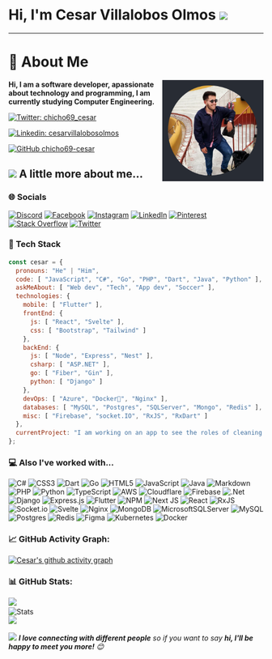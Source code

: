 <h1>Hi, I'm Cesar Villalobos Olmos <img src="https://media.giphy.com/media/mGcNjsfWAjY5AEZNw6/giphy.gif" width="50"/></h1>

***

# 💫 About Me

<img align='right' src="https://raw.githubusercontent.com/chicho69-cesar/chicho69-cesar/main/me.png" width="200" height="200">

**<p>Hi, I am a software developer, apassionate about technology and programming, I am currently studying Computer Engineering.</p>**

[![Twitter: chicho69_cesar](https://img.shields.io/twitter/follow/chicho69_cesar?style=social)](https://twitter.com/chicho69_cesar)
<br/>

[![Linkedin: cesarvillalobosolmos](https://img.shields.io/badge/-cesarvillalobosolmos-blue?style=flat-square&logo=Linkedin&logoColor=white&link=https://www.linkedin.com/in/cesarvillalobosolmos/)](https://www.linkedin.com/in/cesarvillalobosolmos/)
<br/>

[![GitHub chicho69-cesar](https://img.shields.io/github/followers/chicho69-cesar?label=follow&style=social)](https://github.com/chicho69-cesar)
<br/>

## <img src="https://media.giphy.com/media/VgCDAzcKvsR6OM0uWg/giphy.gif" width="50"> A little more about me...  

### 🌐 Socials

[![Discord](https://img.shields.io/badge/Discord-%237289DA.svg?logo=discord&logoColor=white)](https://discord.gg/Chicho#1218) [![Facebook](https://img.shields.io/badge/Facebook-%231877F2.svg?logo=Facebook&logoColor=white)](https://facebook.com/100010073019030) [![Instagram](https://img.shields.io/badge/Instagram-%23E4405F.svg?logo=Instagram&logoColor=white)](https://instagram.com/chicho69.cesar) [![LinkedIn](https://img.shields.io/badge/LinkedIn-%230077B5.svg?logo=linkedin&logoColor=white)](https://linkedin.com/in/cesarvillalobosolmos) [![Pinterest](https://img.shields.io/badge/Pinterest-%23E60023.svg?logo=Pinterest&logoColor=white)](https://pinterest.com/cesarvillalobosolmos) [![Stack Overflow](https://img.shields.io/badge/-Stackoverflow-FE7A16?logo=stack-overflow&logoColor=white)](https://stackoverflow.com/users/20986285) [![Twitter](https://img.shields.io/badge/Twitter-%231DA1F2.svg?logo=Twitter&logoColor=white)](https://twitter.com/chicho69_cesar)

### 🤍 Tech Stack

```javascript
const cesar = {
  pronouns: "He" | "Him",
  code: [ "JavaScript", "C#", "Go", "PHP", "Dart", "Java", "Python" ],
  askMeAbout: [ "Web dev", "Tech", "App dev", "Soccer" ],
  technologies: {
    mobile: [ "Flutter" ],
    frontEnd: {
      js: [ "React", "Svelte" ],
      css: [ "Bootstrap", "Tailwind" ]
    },
    backEnd: {
      js: [ "Node", "Express", "Nest" ],
      csharp: [ "ASP.NET" ],
      go: [ "Fiber", "Gin" ],
      python: [ "Django" ]
    },
    devOps: [ "Azure", "Docker🐳", "Nginx" ],
    databases: [ "MySQL", "Postgres", "SQLServer", "Mongo", "Redis" ],
    misc: [ "Firebase", "socket.IO", "RxJS", "RxDart" ]
  },
  currentProject: "I am working on an app to see the roles of cleaning in my house"
};
```

### 💻 Also I've worked with...

![C#](https://img.shields.io/badge/c%23-%23239120.svg?style=flat&logo=c-sharp&logoColor=white) ![CSS3](https://img.shields.io/badge/css3-%231572B6.svg?style=flat&logo=css3&logoColor=white) ![Dart](https://img.shields.io/badge/dart-%230175C2.svg?style=flat&logo=dart&logoColor=white) ![Go](https://img.shields.io/badge/go-%2300ADD8.svg?style=flat&logo=go&logoColor=white) ![HTML5](https://img.shields.io/badge/html5-%23E34F26.svg?style=flat&logo=html5&logoColor=white) ![JavaScript](https://img.shields.io/badge/javascript-%23323330.svg?style=flat&logo=javascript&logoColor=%23F7DF1E) ![Java](https://img.shields.io/badge/java-%23ED8B00.svg?style=flat&logo=java&logoColor=white) ![Markdown](https://img.shields.io/badge/markdown-%23000000.svg?style=flat&logo=markdown&logoColor=white) ![PHP](https://img.shields.io/badge/php-%23777BB4.svg?style=flat&logo=php&logoColor=white) ![Python](https://img.shields.io/badge/python-3670A0?style=flat&logo=python&logoColor=ffdd54) ![TypeScript](https://img.shields.io/badge/typescript-%23007ACC.svg?style=flat&logo=typescript&logoColor=white) ![AWS](https://img.shields.io/badge/AWS-%23FF9900.svg?style=flat&logo=amazon-aws&logoColor=white) ![Cloudflare](https://img.shields.io/badge/Cloudflare-F38020?style=flat&logo=Cloudflare&logoColor=white) ![Firebase](https://img.shields.io/badge/firebase-%23039BE5.svg?style=flat&logo=firebase) ![.Net](https://img.shields.io/badge/.NET-5C2D91?style=flat&logo=.net&logoColor=white) ![Django](https://img.shields.io/badge/django-%23092E20.svg?style=flat&logo=django&logoColor=white) ![Express.js](https://img.shields.io/badge/express.js-%23404d59.svg?style=flat&logo=express&logoColor=%2361DAFB) ![Flutter](https://img.shields.io/badge/Flutter-%2302569B.svg?style=flat&logo=Flutter&logoColor=white) ![NPM](https://img.shields.io/badge/NPM-%23000000.svg?style=flat&logo=npm&logoColor=white) ![Next JS](https://img.shields.io/badge/Next-black?style=flat&logo=next.js&logoColor=white) ![React](https://img.shields.io/badge/react-%2320232a.svg?style=flat&logo=react&logoColor=%2361DAFB) ![RxJS](https://img.shields.io/badge/rxjs-%23B7178C.svg?style=flat&logo=reactivex&logoColor=white) ![Socket.io](https://img.shields.io/badge/Socket.io-black?style=flat&logo=socket.io&badgeColor=010101) ![Svelte](https://img.shields.io/badge/svelte-%23f1413d.svg?style=flat&logo=svelte&logoColor=white) ![Nginx](https://img.shields.io/badge/nginx-%23009639.svg?style=flat&logo=nginx&logoColor=white) ![MongoDB](https://img.shields.io/badge/MongoDB-%234ea94b.svg?style=flat&logo=mongodb&logoColor=white) ![MicrosoftSQLServer](https://img.shields.io/badge/Microsoft%20SQL%20Sever-CC2927?style=flat&logo=microsoft%20sql%20server&logoColor=white) ![MySQL](https://img.shields.io/badge/mysql-%2300f.svg?style=flat&logo=mysql&logoColor=white) ![Postgres](https://img.shields.io/badge/postgres-%23316192.svg?style=flat&logo=postgresql&logoColor=white) ![Redis](https://img.shields.io/badge/redis-%23DD0031.svg?style=flat&logo=redis&logoColor=white) 	![Figma](https://img.shields.io/badge/figma-%23F24E1E.svg?style=flat&logo=figma&logoColor=white) ![Kubernetes](https://img.shields.io/badge/kubernetes-%23326ce5.svg?style=flat&logo=kubernetes&logoColor=white) ![Docker](https://img.shields.io/badge/docker-%230db7ed.svg?style=flat&logo=docker&logoColor=white)

### 📈 GitHub Activity Graph:
[![Cesar's github activity graph](https://github-readme-activity-graph.cyclic.app/graph?username=chicho69-cesar&theme=github-compact)](https://github.com/chicho69-cesar/github-readme-activity-graph)

### 📊 GitHub Stats:

![](https://github-readme-stats.vercel.app/api?username=chicho69-cesar&theme=onedark&hide_border=true&include_all_commits=false&count_private=true)<br/> 
![Stats](https://github-readme-streak-stats.herokuapp.com/?user=chicho69-cesar&theme=onedark&hide_border=true)<br/>
![](https://github-readme-stats.vercel.app/api/top-langs/?username=chicho69-cesar&theme=onedark&hide_border=true&include_all_commits=false&count_private=true&layout=compact) 

<img src="https://media.giphy.com/media/LnQjpWaON8nhr21vNW/giphy.gif" width="60"> <em><b>I love connecting with different people</b> so if you want to say <b>hi, I'll be happy to meet you more!</b> 😊</em>

<!-- Proudly created with GPRM ( https://gprm.itsvg.in ) -->
